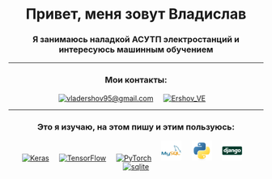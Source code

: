 <h1 align="center">Привет, меня зовут Владислав</h1>
<h3 align="center">Я занимаюсь наладкой АСУТП электростанций и интересуюсь машинным обучением</h3>
<hr>
<h3 align="center">Мои контакты:</h3>
<p align="center">
  <a href="mailto:vladershov95@gmail.com" target="blank"><img align="center" src="https://www.freepnglogos.com/uploads/email-png/email-messages-icon-16.png" alt="vladershov95@gmail.com" height="40" width="40" /></a>&nbsp;&nbsp;&nbsp;&nbsp;
  <a href="https://t.me/Ershov_VE" target="blank"><img align="center" src="https://cdn.worldvectorlogo.com/logos/telegram-1.svg" alt="Ershov_VE" height="40" width="40" /></a>&nbsp;&nbsp;&nbsp;&nbsp;
</p>
<hr>
<h3 align="center">Это я изучаю, на этом пишу и этим пользуюсь:</h3>
<p align="center">
  <a href="https://keras.io/" target="_blank"> <img src="https://upload.wikimedia.org/wikipedia/commons/thumb/a/ae/Keras_logo.svg/1200px-Keras_logo.svg.png" alt="Keras" width="40" height="40"/></a>&nbsp;&nbsp;&nbsp;&nbsp;
  <a href="https://www.tensorflow.org/" target="_blank"> <img src="https://upload.wikimedia.org/wikipedia/commons/thumb/2/2d/Tensorflow_logo.svg/1200px-Tensorflow_logo.svg.png" alt="TensorFlow" width="40" height="40"/></a>&nbsp;&nbsp;&nbsp;&nbsp;
  <a href="https://pytorch.org/" target="_blank"> <img src="https://pytorch.org/assets/images/pytorch-logo.png" alt="PyTorch" width="40" height="40"/></a>&nbsp;&nbsp;&nbsp;&nbsp;
  <a href="https://www.mysql.com/" target="_blank"> <img src="https://raw.githubusercontent.com/devicons/devicon/master/icons/mysql/mysql-original-wordmark.svg" alt="mysql" width="40" height="40"/></a>&nbsp;&nbsp;&nbsp;&nbsp;
  <a href="https://www.python.org" target="_blank"> <img src="https://raw.githubusercontent.com/devicons/devicon/master/icons/python/python-original.svg" alt="python" width="40" height="40"/></a>&nbsp;&nbsp;&nbsp;&nbsp;
  <a href="https://www.djangoproject.com/" target="_blank"> <img src="https://raw.githubusercontent.com/devicons/devicon/master/icons/django/django-original.svg" alt="django" width="40" height="40"/></a>&nbsp;&nbsp;&nbsp;&nbsp;
  <a href="https://www.sqlite.org/" target="_blank"> <img src="https://www.vectorlogo.zone/logos/sqlite/sqlite-icon.svg" alt="sqlite" width="40" height="40"/></a>
</p>
